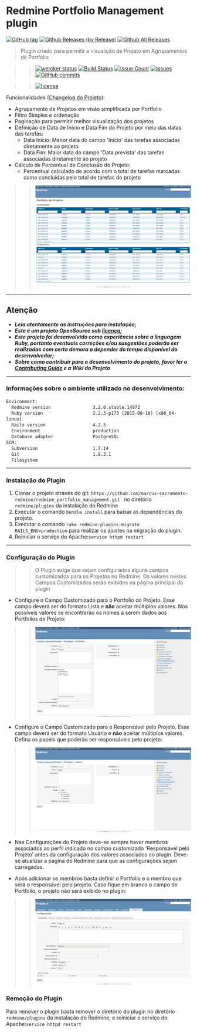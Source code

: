 # Redmine Portfolio Management plugin 
[![GitHub tag](https://img.shields.io/github/tag/marcus-sacramento-redmine/redmine_portfolio_management.svg?style=flat-square)](https://github.com/marcus-sacramento-redmine/redmine_portfolio_management/tags) [![Github Releases (by Release)](https://img.shields.io/github/downloads/marcus-sacramento-redmine/redmine_portfolio_management/v1.0.0/total.svg?style=flat-square)](https://github.com/marcus-sacramento-redmine/redmine_portfolio_management/releases) [![Github All Releases](https://img.shields.io/github/downloads/marcus-sacramento-redmine/redmine_portfolio_management/total.svg?style=flat-square)](https://github.com/marcus-sacramento-redmine/redmine_portfolio_management/releases)

>Plugin criado para permitir a visualição de Projeto em Agrupamentos de Portfolio

>>[![wercker status](https://app.wercker.com/status/9e03f84161153500a6192c8e0dae9d82/m "wercker status")](https://app.wercker.com/project/bykey/9e03f84161153500a6192c8e0dae9d82) [![Build Status](https://drone.io/github.com/marcus-sacramento-redmine/redmine_portfolio_management/status.png)](https://drone.io/github.com/marcus-sacramento-redmine/redmine_portfolio_management/latest) [![Issue Count](https://codeclimate.com/github/marcus-sacramento-redmine/redmine_portfolio_management/badges/issue_count.svg)](https://codeclimate.com/github/marcus-sacramento-redmine/redmine_portfolio_management) [![Issues](https://img.shields.io/github/issues/marcus-sacramento-redmine/redmine_portfolio_management.svg?style=flat-square)](https://github.com/marcus-sacramento-redmine/redmine_portfolio_management/issues) [![GitHub commits](https://img.shields.io/github/commits-since/marcus-sacramento-redmine/redmine_portfolio_management/v0.0.1.svg?style=flat-square)](https://github.com/marcus-sacramento-redmine/redmine_portfolio_management/commits/master) 

>>[![license](https://img.shields.io/github/license/marcus-sacramento-redmine/redmine_portfolio_management.svg?style=flat-square)](LICENSE) 

Funcionalidades ([Changelog do Projeto](CHANGELOG.md)):
* Agrupamento de Projetos em visão simplificada por Portfolio
* Filtro Simples e ordenação
* Paginação para permitir melhor visualização dos projetos
* Definição de Data de Início e Data Fim do Projeto por meio das datas das tarefas:
    * Data Início: Menor data do campo 'Início' das tarefas associadas diretamente ao projeto
    * Data Fim: Maior data do campo 'Data prevista' das tarefas associadas diretamente ao projeto
* Cálculo de Percentual de Conclusão do Projeto:
    * Percentual calculado de acordo com o total de tarefas marcadas como concluídas pelo total de tarefas do projeto

>> ![CF_Portfolio](Portfolio_view.png)

***
## Atenção
* **_Leia atentamente as instruções para instalação;_**
* **_Este é um projeto OpenSource sob [licença](LICENSE);_**
* **_Este projeto foi desenvolvido como experiência sobre a linguagem Ruby, portanto eventuais correções e/ou susgestões poderão ser realizadas com certa demora a depender do tempo disponível do desenvolvedor;_**
* **_Sobre como contribuir para o desenvolvimento do projeto, favor ler o [Contributing Guide](CONTRIBUTING.md) e a Wiki do Projeto_**

***

### Informações sobre o ambiente utilizado no desenvolvimento:
```
Environment:
  Redmine version                3.2.0.stable.14972
  Ruby version                   2.2.3-p173 (2015-08-18) [x86_64-linux]
  Rails version                  4.2.5
  Environment                    production
  Database adapter               PostgreSQL
SCM:
  Subversion                     1.7.14
  Git                            1.8.3.1
  Filesystem  
```

***

### Instalação do Plugin

1. Clonar o projeto através do git: ```https://github.com/marcus-sacramento-redmine/redmine_portfolio_management.git ``` no diretório ```redmine/plugins``` da instalação do Redmine
2. Executar o comando ```bundle install``` para baixar as dependências do projeto.
3. Executar o comando ```rake redmine:plugins:migrate RAILS_ENV=production``` para realizar os ajustes na migração do plugin.
4. Reiniciar o  serviço do Apache:```service httpd restart```

***

### Configuração do Plugin

>> O Plugin exige que sejam configurados alguns campos customizados para os Projetos no Redmine. Os valores nestes Campos Customizados serão exibidos na página principal do plugin

* Configure o Campo Customizado para o Portfolio do Projeto. Esse campo deverá ser do formato Lista e **não** aceitar múltiplos valores. Nos possíveis valores se encontrarão os nomes a serem dados aos Portfolios de Projeto:

>> ![CF_Portfolio](Portfolio_cf_Portfolio.png)

* Configure o Campo Customizado para o Responsável pelo Projeto. Esse campo deverá ser do formato Usuário e **não** aceitar múltiplos valores. Defina os papéis que poderão ser responsáveis pelo projeto:

>> ![CF_Portfolio](Portfolio_cf_Responsavel.png)

* Nas Configurações do Projeto deve-se sempre haver membros associados ao perfil indicado no campo customizado 'Responsável pelo Projeto' antes da configuração dos valores associados ao plugin. Deve-se atualizar a página do Redmine para que as configurações sejam carregadas.

* Após adicionar os membros basta definir o Portfolio e o membro que será o responsável pelo projeto. Caso fique em branco o campo de Portfolio, o projeto não será exibido no plugin:

>> ![CF_Portfolio](Portfolio_project_configuration.png)

### Remoção do Plugin

Para remover o plugin basta remover o diretório do plugin no diretório ```redmine/plugins``` da instalação do Redmine, e reiniciar o  serviço do Apache:```service httpd restart```

